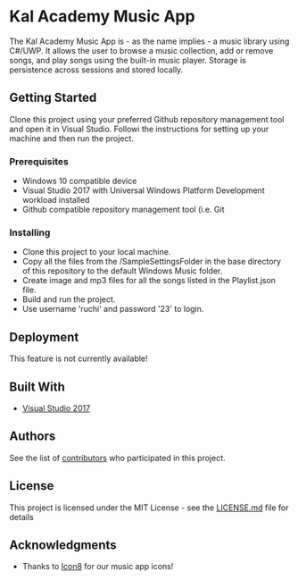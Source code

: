 # Kal Academy Music App

The Kal Academy Music App is - as the name implies - a music library using C#/UWP. It allows the user to browse a music collection, add or remove songs, and play songs using the built-in music player. Storage is persistence across sessions and stored locally.

## Getting Started

Clone this project using your preferred Github repository management tool and open it in Visual Studio. Followi the instructions for setting up your machine and then run the project.

### Prerequisites

* Windows 10 compatible device
* Visual Studio 2017 with Universal Windows Platform Development workload installed
* Github compatible repository management tool (i.e. Git

### Installing

* Clone this project to your local machine.
* Copy all the files from the /SampleSettingsFolder in the base directory of this repository to the default Windows Music folder.
* Create image and mp3 files for all the songs listed in the Playlist.json file.
* Build and run the project.
* Use username 'ruchi' and password '23' to login.

## Deployment

This feature is not currently available!

## Built With

* [Visual Studio 2017](https://www.visualstudio.com/)

## Authors

See the list of [contributors](https://github.com/tigeringarden/KalAcademyMusicApp/graphs/contributors) who participated in this project.

## License

This project is licensed under the MIT License - see the [LICENSE.md](LICENSE.md) file for details

## Acknowledgments

* Thanks to [Icon8](https://icons8.com/) for our music app icons!
